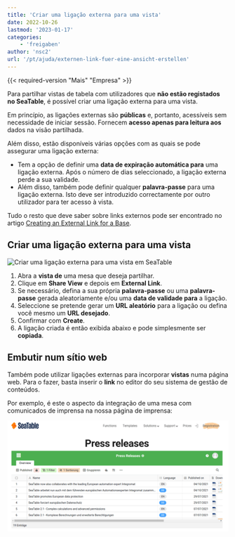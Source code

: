 ```yaml
---
title: 'Criar uma ligação externa para uma vista'
date: 2022-10-26
lastmod: '2023-01-17'
categories:
    - 'freigaben'
author: 'nsc2'
url: '/pt/ajuda/externen-link-fuer-eine-ansicht-erstellen'
---
```


{{< required-version "Mais" "Empresa" >}}

Para partilhar vistas de tabela com utilizadores que **não estão registados no SeaTable**, é possível criar uma ligação externa para uma vista.

Em princípio, as ligações externas são **públicas** e, portanto, acessíveis sem necessidade de iniciar sessão. Fornecem **acesso apenas para leitura aos** dados na visão partilhada.

Além disso, estão disponíveis várias opções com as quais se pode assegurar uma ligação externa:

- Tem a opção de definir uma **data de expiração automática para** uma ligação externa. Após o número de dias seleccionado, a ligação externa perde a sua validade.
- Além disso, também pode definir qualquer **palavra-passe** para uma ligação externa. Isto deve ser introduzido correctamente por outro utilizador para ter acesso à vista.

Tudo o resto que deve saber sobre links externos pode ser encontrado no artigo [Creating an External Link for a Base](https://seatable.io/pt/docs/freigabelinks/externer-link-erklaert/).

## Criar uma ligação externa para uma vista

![Criar uma ligação externa para uma vista em SeaTable](https://seatable.io/wp-content/uploads/2022/10/create-an-external-link-for-a-view-2.gif)

1. Abra a **vista de** uma mesa que deseja partilhar.
2. Clique em **Share View** e depois em **External Link**.
3. Se necessário, defina a sua própria **palavra-passe** ou uma **palavra-passe** gerada aleatoriamente e/ou uma **data de validade para** a ligação.
4. Seleccione se pretende gerar um **URL aleatório** para a ligação ou defina você mesmo um **URL desejado**.
5. Confirmar com **Create**.
6. A ligação criada é então exibida abaixo e pode simplesmente ser **copiada**.

## Embutir num sítio web

Também pode utilizar ligações externas para incorporar **vistas** numa página web. Para o fazer, basta inserir o **link** no editor do seu sistema de gestão de conteúdos.

Por exemplo, é este o aspecto da integração de uma mesa com comunicados de imprensa na nossa página de imprensa:

![Incorporação de vistas externas num website.](images/image-1666823263581.png)

